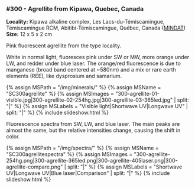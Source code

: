 
### #300 - Agrellite from Kipawa, Quebec, Canada

**Locality:**  Kipawa alkaline complex, Les Lacs-du-Témiscamingue, Témiscamingue RCM, Abitibi-Témiscamingue, Québec, Canada ([MINDAT](https://www.mindat.org/loc-614.html))  
**Size:** 12 x 5 x 2 cm  

Pink fluorescent agrellite from the type locality.

White in normal light, fluoresces pink under SW or MW, more orange under LW,
and redder under blue laser.  The orange/red fluorescence is due to manganese
(broad band centered at ~580nm) and a mix or rare earth elements (REE), like
dysprosium and samarium. 

{% assign MSPath = "/img/minerals/" %}
{% assign MSName = "SC300agrellite" %}
{% assign MSImages = "300-agrellite-01-visible.jpg|300-agrellite-02-254hg.jpg|300-agrellite-03-365led.jpg" | split: "|" %}
{% assign MSLabels = "Visible light|Shortwave UV|Longwave UV" | split: "|" %}
{% include slideshow.html %}

Fluorescence spectra from SW, LW, and blue laser. The main peaks are almost the
same, but the relative intensities change, causing the shift in color.

{% assign MSPath = "/img/spectra/" %}
{% assign MSName = "SC300agrellitespectra" %}
{% assign MSImages = "300-agrellite-254hg.png|300-agrellite-365led.png|300-agrellite-405laser.png|300-agrellite-compare.png" | split: "|" %}
{% assign MSLabels = "Shortwave UV|Longwave UV|Blue laser|Comparison" | split: "|" %}
{% include slideshow.html %}

